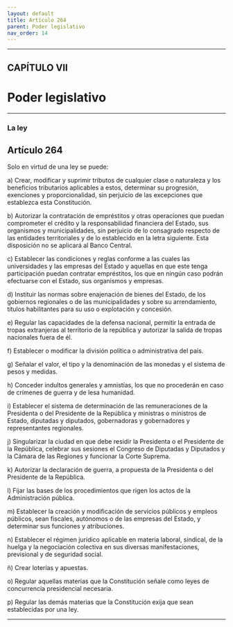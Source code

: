 ```yaml
---
layout: default
title: Artículo 264
parent: Poder legislativo
nav_order: 14
---
```


---

## CAPÍTULO VII
# Poder legislativo

---

### La ley

## Artículo 264

Solo en virtud de una ley se puede:

a) Crear, modificar y suprimir tributos de cualquier clase o naturaleza y los beneficios tributarios aplicables a estos, determinar su progresión, exenciones y proporcionalidad, sin perjuicio de las excepciones que establezca esta Constitución.

b) Autorizar la contratación de empréstitos y otras operaciones que puedan comprometer el crédito y la responsabilidad financiera del Estado, sus organismos y municipalidades, sin perjuicio de lo consagrado respecto de las entidades territoriales y de lo establecido en la letra siguiente. Esta disposición no se aplicará al Banco Central.

c) Establecer las condiciones y reglas conforme a las cuales las universidades y las empresas del Estado y aquellas en que este tenga participación puedan contratar empréstitos, los que en ningún caso podrán efectuarse con el Estado, sus organismos y empresas.

d) Instituir las normas sobre enajenación de bienes del Estado, de los gobiernos regionales o de las municipalidades y sobre su arrendamiento, títulos habilitantes para su uso o explotación y concesión.

e) Regular las capacidades de la defensa nacional, permitir la entrada de tropas extranjeras al territorio de la república y autorizar la salida de tropas nacionales fuera de él.

f) Establecer o modificar la división política o administrativa del país.

g) Señalar el valor, el tipo y la denominación de las monedas y el sistema de pesos y medidas.

h) Conceder indultos generales y amnistías, los que no procederán en caso de crímenes de guerra y de lesa humanidad.

i) Establecer el sistema de determinación de las remuneraciones de la Presidenta o del Presidente de la República y ministras o ministros de Estado, diputadas y diputados, gobernadoras y gobernadores y representantes regionales.

j) Singularizar la ciudad en que debe residir la Presidenta o el Presidente de la República, celebrar sus sesiones el Congreso de Diputadas y Diputados y la Cámara de las Regiones y funcionar la Corte Suprema.

k) Autorizar la declaración de guerra, a propuesta de la Presidenta o del Presidente de la República.

l) Fijar las bases de los procedimientos que rigen los actos de la Administración pública.

m) Establecer la creación y modificación de servicios públicos y empleos públicos, sean fiscales, autónomos o de las empresas del Estado, y determinar sus funciones y atribuciones.

n) Establecer el régimen jurídico aplicable en materia laboral, sindical, de la huelga y la negociación colectiva en sus diversas manifestaciones, previsional y de seguridad social.

ñ) Crear loterías y apuestas.

o) Regular aquellas materias que la Constitución señale como leyes de concurrencia presidencial necesaria.

p) Regular las demás materias que la Constitución exija que sean establecidas por una ley.

---
